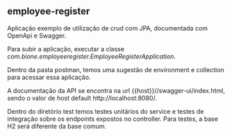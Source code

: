 ## employee-register

Aplicação exemplo de utilização de crud com JPA, documentada com OpenApi e Swagger.

Para subir a aplicação, executar a classe _com.bione.employeeregister.EmployeeRegisterApplication_.

Dentro da pasta postman, temos uma sugestão de environment e collection para acessar essa aplicação.

A documentação da API se encontra na url {{host}}//swagger-ui/index.html, sendo o valor de host default http://localhost:8080/.

Dentro do diretório test temos testes unitários do service e testes de integração sobre os endpoints
expostos no controller. Para testes, a base H2 será diferente da base comum.